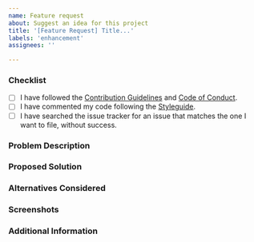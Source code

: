 ```yaml
---
name: Feature request
about: Suggest an idea for this project
title: '[Feature Request] Title...'
labels: 'enhancement'
assignees: ''

---
```

<!-- Fill in the relevant information below to help triage your issue. -->

### Checklist
<!-- Please ensure you've completed the following steps by replacing [ ] with [x] -->
* [ ] I have followed the [Contribution Guidelines](https://github.com/demartini/.github/blob/main/CONTRIBUTING.md) and [Code of Conduct](https://github.com/demartini/.github/blob/main/CODE_OF_CONDUCT.md).
* [ ] I have commented my code following the [Styleguide](https://github.com/demartini/.github/blob/main/STYLEGUIDE.md).
* [ ] I have searched the issue tracker for an issue that matches the one I want to file, without success.

### Problem Description
<!-- Is your feature request related to a problem? Please add a clear and concise description of what the problem is. -->

### Proposed Solution
<!-- Describe the solution you'd like in a clear and concise manner. -->

### Alternatives Considered
<!-- A clear and concise description of any alternative solutions or features you've considered. -->

### Screenshots
<!-- If appropriate or helpful. -->

### Additional Information
<!-- Add any other context about the problem here. -->
